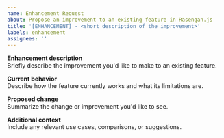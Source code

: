 ```yaml
---
name: Enhancement Request
about: Propose an improvement to an existing feature in Rasengan.js
title: '[ENHANCEMENT] - <short description of the improvement>'
labels: enhancement
assignees: ''
---
```


**Enhancement description**  
Briefly describe the improvement you'd like to make to an existing feature.

**Current behavior**  
Describe how the feature currently works and what its limitations are.

**Proposed change**  
Summarize the change or improvement you'd like to see.

**Additional context**  
Include any relevant use cases, comparisons, or suggestions.
